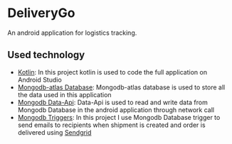 # DeliveryGo
An android application for logistics tracking.

## Used technology

- [Kotlin](https://kotlinlang.org):
In this project kotlin is used to code the full application on Android Studio
- [Mongodb-atlas Database](https://www.mongodb.com/atlas/database):
Mongodb-atlas database is used to store all the data used in this application
- [Mongodb Data-Api](https://docs.atlas.mongodb.com/api/data-api):
Data-Api is used to read and write data from Mongodb Database in the android application through network call
- [Mongodb Triggers](https://docs.atlas.mongodb.com/triggers):
In this project I use Mongodb Database trigger to send emails to recipients when shipment is created and order is delivered using [Sendgrid](https://sendgrid.com/)
